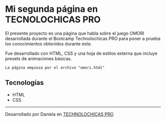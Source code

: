 # Mi segunda página en TECNOLOCHICAS PRO

El presente proyecto es una página que habla sobre el juego OMORI desarrollada durante el Bootcamp Technolochicas PRO para poner a prueba los conocimientos obtenidos durante este. 

Fue desarrollado con HTML, CSS y una hoja de estilos externa que incluye presets de animaciones básicas.

`La página empieza por el archivo "omori.html"`

## Tecnologías
* HTML
* CSS
---
Desarrollado por Daniela en [TECHNOLOCHICAS PRO](https://tecnolochicas.mx/)  
